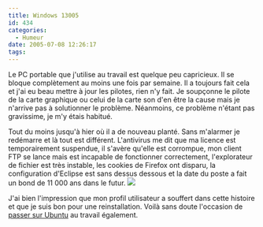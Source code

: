 ```yaml
---
title: Windows 13005
id: 434
categories:
  - Humeur
date: 2005-07-08 12:26:17
tags:
---
```


Le PC portable que j'utilise au travail est quelque peu capricieux. Il se bloque complètement au moins une fois par semaine. Il a toujours fait cela et j'ai eu beau mettre à jour les pilotes, rien n'y fait. Je soupçonne le pilote de la carte graphique ou celui de la carte son d'en être la cause mais je n'arrive pas à solutionner le problème. Néanmoins, ce problème n'étant pas gravissime, je m'y étais habitué.

Tout du moins jusqu'à hier où il a de nouveau planté. Sans m'alarmer je redémarre et là tout est différent. L'antivirus me dit que ma licence est temporairement suspendue, il s'avère qu'elle est corrompue, mon client FTP se lance mais est incapable de fonctionner correctement, l'explorateur de fichier est très instable, les cookies de Firefox ont disparu, la configuration d'Eclipse est sans dessus dessous et la date du poste a fait un bond de 11 000 ans dans le futur. ![](/images/08_07_13005.jpg)

J'ai bien l'impression que mon profil utilisateur a souffert dans cette histoire et que je suis bon pour une reinstallation. Voilà sans doute l'occasion de [passer sur Ubuntu](/blog/2005/07/04/412-fedora-laisse-la-place-a-ubuntu) au travail également.
